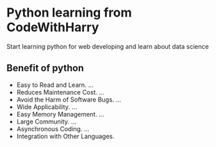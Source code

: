 # Python learning from CodeWithHarry

Start learning python for web developing and learn about data science

## Benefit of python

- Easy to Read and Learn. ...
- Reduces Maintenance Cost. ...
- Avoid the Harm of Software Bugs. ...
- Wide Applicability. ...
- Easy Memory Management. ...
- Large Community. ...
- Asynchronous Coding. ...
- Integration with Other Languages.
